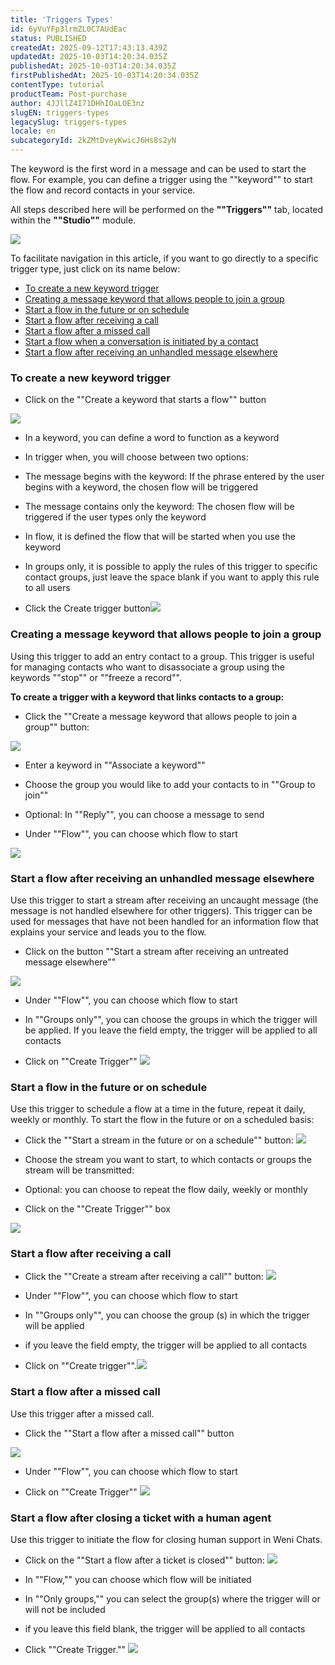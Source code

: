 ```yaml
---
title: 'Triggers Types'
id: 6yVuYFp3lrmZL0C7AUdEac
status: PUBLISHED
createdAt: 2025-09-12T17:43:13.439Z
updatedAt: 2025-10-03T14:20:34.035Z
publishedAt: 2025-10-03T14:20:34.035Z
firstPublishedAt: 2025-10-03T14:20:34.035Z
contentType: tutorial
productTeam: Post-purchase
author: 4JJllZ4I71DHhIOaLOE3nz
slugEN: triggers-types
legacySlug: triggers-types
locale: en
subcategoryId: 2kZMtDveyKwicJ6Hs8s2yN
---
```


The keyword is the first word in a message and can be used to start the flow. For example, you can define a trigger using the ""keyword"" to start the flow and record contacts in your service.

All steps described here will be performed on the **""Triggers""** tab, located within the **""Studio""** module.

![](https://cdn.statically.io/gh/vtexdocs/help-center-content/refs/heads/main/docs/en/tutorials/weni-by-vtex/studio/triggers-types_1.png)

To facilitate navigation in this article, if you want to go directly to a specific trigger type, just click on its name below:

-    [To create a new keyword trigger](#to_create_a_new_keyword_trigger)
-    [Creating a message keyword that allows people to join a group](#creating_a_message_keyword_that_allows_people_to_join_a_group)
-    [Start a flow in the future or on schedule](#start_a_flow_in_the_future_or_on_schedule)
-    [Start a flow after receiving a call](#start_a_flow_after_receiving_a_call)
-    [Start a flow after a missed call](#start_a_flow_after_a_missed_call)
-  [Start a flow when a conversation is initiated by a contact](#start_a_flow_when_a_conversation_is_initiated_by_a_contact)
-  [Start a flow after receiving an unhandled message elsewhere](#start_a_flow_after_receiving_an_unhandled_message_elesewhere)

### To create a new keyword trigger

-  Click on the ""Create a keyword that starts a flow"" button

![](https://cdn.statically.io/gh/vtexdocs/help-center-content/refs/heads/main/docs/en/tutorials/weni-by-vtex/studio/triggers-types_2.PNG)

-    In a keyword, you can define a word to function as a keyword

-   In trigger when, you will choose between two options:

-  The message begins with the keyword: If the phrase entered by the user begins with a keyword, the chosen flow will be triggered

-   The message contains only the keyword: The chosen flow will be triggered if the user types only the keyword

-  In flow, it is defined the flow that will be started when you use the keyword

-   In groups only, it is possible to apply the rules of this trigger to specific contact groups, just leave the space blank if you want to apply this rule to all users

-   Click the Create trigger button![](https://cdn.statically.io/gh/vtexdocs/help-center-content/refs/heads/main/docs/en/tutorials/weni-by-vtex/studio/triggers-types_3.PNG)

### Creating a message keyword that allows people to join a group

Using this trigger to add an entry contact to a group. This trigger is useful for managing contacts who want to disassociate a group using the keywords ""stop"" or ""freeze a record"".

**To create a trigger with a keyword that links contacts to a group:**

-    Click the ""Create a message keyword that allows people to join a group"" button:

![](https://cdn.statically.io/gh/vtexdocs/help-center-content/refs/heads/main/docs/en/tutorials/weni-by-vtex/studio/triggers-types_4.PNG)

-    Enter a keyword in ""Associate a keyword""

-   Choose the group you would like to add your contacts to in ""Group to join""

-   Optional: In ""Reply"", you can choose a message to send

-   Under ""Flow"", you can choose which flow to start

![](https://cdn.statically.io/gh/vtexdocs/help-center-content/refs/heads/main/docs/en/tutorials/weni-by-vtex/studio/triggers-types_5.PNG)

### Start a flow after receiving an unhandled message elsewhere

Use this trigger to start a stream after receiving an uncaught message (the message is not handled elsewhere for other triggers). This trigger can be used for messages that have not been handled for an information flow that explains your service and leads you to the flow.

-    Click on the button ""Start a stream after receiving an untreated message elsewhere""

![](https://cdn.statically.io/gh/vtexdocs/help-center-content/refs/heads/main/docs/en/tutorials/weni-by-vtex/studio/triggers-types_6.PNG)

-    Under ""Flow"", you can choose which flow to start

-   In ""Groups only"", you can choose the groups in which the trigger will be applied. If you leave the field empty, the trigger will be applied to all contacts

-   Click on ""Create Trigger""
![](https://cdn.statically.io/gh/vtexdocs/help-center-content/refs/heads/main/docs/en/tutorials/weni-by-vtex/studio/triggers-types_7.PNG)

### Start a flow in the future or on schedule

Use this trigger to schedule a flow at a time in the future, repeat it daily, weekly or monthly. To start the flow in the future or on a scheduled basis:

-    Click the ""Start a stream in the future or on a schedule"" button:
![](https://cdn.statically.io/gh/vtexdocs/help-center-content/refs/heads/main/docs/en/tutorials/weni-by-vtex/studio/triggers-types_8.PNG)

-    Choose the stream you want to start, to which contacts or groups the stream will be transmitted:

-  Optional: you can choose to repeat the flow daily, weekly or monthly

-   Click on the ""Create Trigger"" box

![](https://cdn.statically.io/gh/vtexdocs/help-center-content/refs/heads/main/docs/en/tutorials/weni-by-vtex/studio/triggers-types_9.PNG)

### Start a flow after receiving a call

-  Click the ""Create a stream after receiving a call"" button:
![](https://cdn.statically.io/gh/vtexdocs/help-center-content/refs/heads/main/docs/en/tutorials/weni-by-vtex/studio/triggers-types_10.PNG)

-    Under ""Flow"", you can choose which flow to start

-   In ""Groups only"", you can choose the group (s) in which the trigger will be applied

-  if you leave the field empty, the trigger will be applied to all contacts

-   Click on ""Create trigger"".![](https://cdn.statically.io/gh/vtexdocs/help-center-content/refs/heads/main/docs/en/tutorials/weni-by-vtex/studio/triggers-types_11.PNG)

### Start a flow after a missed call
Use this trigger after a missed call.

-    Click the ""Start a flow after a missed call"" button

![](https://cdn.statically.io/gh/vtexdocs/help-center-content/refs/heads/main/docs/en/tutorials/weni-by-vtex/studio/triggers-types_12.PNG)

-    Under ""Flow"", you can choose which flow to start

-   Click on ""Create Trigger""
![](https://cdn.statically.io/gh/vtexdocs/help-center-content/refs/heads/main/docs/en/tutorials/weni-by-vtex/studio/triggers-types_13.PNG)

### Start a flow after closing a ticket with a human agent

Use this trigger to initiate the flow for closing human support in Weni Chats.

-    Click on the ""Start a flow after a ticket is closed"" button:
![](https://cdn.statically.io/gh/vtexdocs/help-center-content/refs/heads/main/docs/en/tutorials/weni-by-vtex/studio/triggers-types_14.png)

-    In ""Flow,"" you can choose which flow will be initiated

-   In ""Only groups,"" you can select the group(s) where the trigger will or will not be included

-  if you leave this field blank, the trigger will be applied to all contacts

-   Click ""Create Trigger.""
![](https://cdn.statically.io/gh/vtexdocs/help-center-content/refs/heads/main/docs/en/tutorials/weni-by-vtex/studio/triggers-types_15.png)
